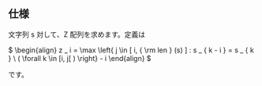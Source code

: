 ## 仕様

文字列 s 対して、Z 配列を求めます。定義は

$
    \begin{align}
     z _ i = \max \left\{
         j \in [ i, { \rm len } (s) ] :
         s _ { k - i } = s _ { k } \ ( \forall k \in [i, j[ )
     \right\} - i
    \end{align}
$

です。
